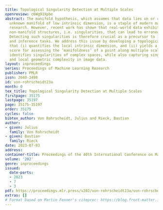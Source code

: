 ```yaml
---
title: Topological Singularity Detection at Multiple Scales
openreview: c6Wg91Xpbe
abstract: The manifold hypothesis, which assumes that data lies on or close to an
  unknown manifold of low intrinsic dimension, is a staple of modern machine learning
  research. However, recent work has shown that real-world data exhibits distinct
  non-manifold structures, i.e. singularities, that can lead to erroneous findings.
  Detecting such singularities is therefore crucial as a precursor to interpolation
  and inference tasks. We address this issue by developing a topological framework
  that (i) quantifies the local intrinsic dimension, and (ii) yields a Euclidicity
  score for assessing the ’manifoldness’ of a point along multiple scales. Our approach
  identifies singularities of complex spaces, while also capturing singular structures
  and local geometric complexity in image data.
layout: inproceedings
series: Proceedings of Machine Learning Research
publisher: PMLR
issn: 2640-3498
id: von-rohrscheidt23a
month: 0
tex_title: Topological Singularity Detection at Multiple Scales
firstpage: 35175
lastpage: 35197
page: 35175-35197
order: 35175
cycles: false
bibtex_author: Von Rohrscheidt, Julius and Rieck, Bastian
author:
- given: Julius
  family: Von Rohrscheidt
- given: Bastian
  family: Rieck
date: 2023-07-03
address: 
container-title: Proceedings of the 40th International Conference on Machine Learning
volume: '202'
genre: inproceedings
issued:
  date-parts:
  - 2023
  - 7
  - 3
pdf: https://proceedings.mlr.press/v202/von-rohrscheidt23a/von-rohrscheidt23a.pdf
extras: []
# Format based on Martin Fenner's citeproc: https://blog.front-matter.io/posts/citeproc-yaml-for-bibliographies/
---
```

